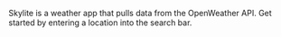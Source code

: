 Skylite is a weather app that pulls data from the OpenWeather API. Get started by entering a location into the search bar.